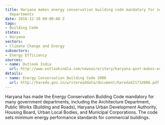 ```yaml
---
title: Haryana makes energy conservation building code mandatory for some government
  departments
date: 2016-12-30 00:00:00 Z
tags:
- Building Code
states:
- Haryana
sectors:
- Climate Change and Energy
subsectors:
- Energy Efficiency
sources:
- name: Outlook India
  url: http://www.outlookindia.com/newswire/story/haryana-govt-makes-ecbc-implementation-mandatory/962849
details:
- name: Energy Conservation Building Code 2006
  url: http://hareda.gov.in/writereaddata/document/hareda421732008.pdf
---
```


Haryana has made the Energy Conservation Building Code mandatory for many government departments, including the Architecture Department, Public Works (Building and Roads), Haryana Urban Development Authority, Housing Board, Urban Local Bodies, and Municipal Corporations. The code sets minimum energy performance standards for commercial buildings.
